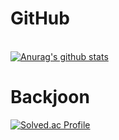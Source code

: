 # GitHub 
<br> [![Anurag's github stats](https://github-readme-stats.vercel.app/api?username=hdh4952&show_icons=true&theme=onedark)](https://github.com/hdh4952)
# Backjoon
[![Solved.ac Profile](http://mazassumnida.wtf/api/v2/generate_badge?boj=hdh4952)](https://solved.ac/hdh4952/)
